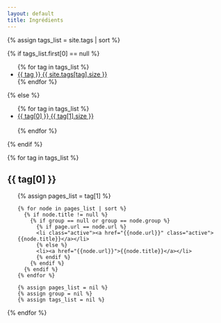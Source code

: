 ```yaml
---
layout: default
title: Ingrédients
---
```


<div class='list-group'>
  {% assign tags_list = site.tags | sort %}

  {% if tags_list.first[0] == null %}
    <ul>
      {% for tag in tags_list %}
        <li>
          <a href="#{{ tag }}-ref" class='list-group-item'>
            {{ tag }} <span class='badge'>{{ site.tags[tag].size }}</span>
          </a>
        </li>
      {% endfor %}
    </ul>
  {% else %}
    <ul>
      {% for tag in tags_list %}
        <li>
          <a href="#{{ tag[0] }}-ref" class='list-group-item'>
            {{ tag[0] }} <span class='badge'>{{ tag[1].size }}</span>
          </a>
        </li>  
      {% endfor %}
    </ul>
  {% endif %}
</div>

{% for tag in tags_list %}
  <h2 class='tag-header' id="{{ tag[0] }}-ref">{{ tag[0] }}</h2>
  <ul>
    {% assign pages_list = tag[1] %}

    {% for node in pages_list | sort %}
      {% if node.title != null %}
        {% if group == null or group == node.group %}
          {% if page.url == node.url %}
          <li class="active"><a href="{{node.url}}" class="active">{{node.title}}</a></li>
          {% else %}
          <li><a href="{{node.url}}">{{node.title}}</a></li>
          {% endif %}
        {% endif %}
      {% endif %}
    {% endfor %}

    {% assign pages_list = nil %}
    {% assign group = nil %}
    {% assign tags_list = nil %}
  </ul>
{% endfor %}
